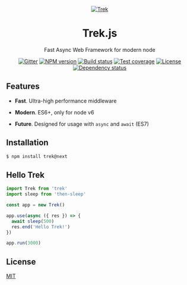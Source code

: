 <div align="center">

<p><a href="https://camo.githubusercontent.com/16aa0232aa5d0e57a0632d37d11a1ba7c814f364/687474703a2f2f7472656b6a732e636f6d2f696d616765732f7472656b2d6c6f676f2e737667" target="_blank"><img src="https://camo.githubusercontent.com/16aa0232aa5d0e57a0632d37d11a1ba7c814f364/687474703a2f2f7472656b6a732e636f6d2f696d616765732f7472656b2d6c6f676f2e737667" alt="Trek" data-canonical-src="http://trekjs.com/images/trek-logo.svg" style="max-width:100%"></a></p>

<h1><a id="user-content-trek" class="anchor" href="#trek" aria-hidden="true"><span class="octicon octicon-link"></span></a>Trek.js</h1>

<p>Fast Async Web Framework for modern node</p>

<p>
  <a href="https://gitter.im/trekjs/trek?utm_source=badge&amp;utm_medium=badge&amp;utm_campaign=pr-badge&amp;utm_content=badge"><img src="https://camo.githubusercontent.com/da2edb525cde1455a622c58c0effc3a90b9a181c/68747470733a2f2f6261646765732e6769747465722e696d2f4a6f696e253230436861742e737667" alt="Gitter" data-canonical-src="https://badges.gitter.im/Join%20Chat.svg" style="max-width:100%;"></a>
  <a href="https://npmjs.org/package/trek"><img src="https://camo.githubusercontent.com/14ce7cf440a1feef0103fee4a9e5d063a20cc99a/68747470733a2f2f696d672e736869656c64732e696f2f6e706d2f762f7472656b2e7376673f7374796c653d666c61742d737175617265" alt="NPM version" data-canonical-src="https://img.shields.io/npm/v/trek.svg?style=flat-square" style="max-width:100%;"></a>
  <a href="https://travis-ci.org/trekjs/trek"><img src="https://camo.githubusercontent.com/f61c1ca95f810bf55a83978ddd74a2158f0c438a/68747470733a2f2f696d672e736869656c64732e696f2f7472617669732f7472656b6a732f7472656b2e7376673f7374796c653d666c61742d737175617265" alt="Build status" data-canonical-src="https://img.shields.io/travis/trekjs/trek.svg?style=flat-square" style="max-width:100%;"></a>
  <a href="https://coveralls.io/r/trekjs/trek?branch=master"><img src="https://camo.githubusercontent.com/0817c4a8a7a1e02139e0cda9c49ed4c45ce7a326/68747470733a2f2f696d672e736869656c64732e696f2f636f766572616c6c732f7472656b6a732f7472656b2e7376673f7374796c653d666c61742d737175617265" alt="Test coverage" data-canonical-src="https://img.shields.io/coveralls/trekjs/trek.svg?style=flat-square" style="max-width:100%;"></a>
  <a href="/trekjs/trek/blob/5bf473d8a4a9558ef88678a0349dcdad401cd9b9/LICENSE"><img src="https://camo.githubusercontent.com/95e854794a291423fe200ec681d09ed63f9fadd1/68747470733a2f2f696d672e736869656c64732e696f2f62616467652f6c6963656e73652d4d49542d677265656e2e7376673f7374796c653d666c61742d737175617265" alt="License" data-canonical-src="https://img.shields.io/badge/license-MIT-green.svg?style=flat-square" style="max-width:100%;"></a>
  <a href="https://david-dm.org/trekjs/trek"><img src="https://camo.githubusercontent.com/a50e51ff8e061782eee07450c1ed92b2278baf47/68747470733a2f2f696d672e736869656c64732e696f2f64617669642f7472656b6a732f7472656b2e7376673f7374796c653d666c61742d737175617265" alt="Dependency status" data-canonical-src="https://img.shields.io/david/trekjs/trek.svg?style=flat-square" style="max-width:100%;"></a>
</p>

</div>


## Features

* **Fast**. Ultra-high performance middleware

* **Modern**. ES6+, only for node v6

* **Future**. Designed for usage with `async` and `await` (ES7)


## Installation

```sh
$ npm install trek@next
```

## Hello Trek

```js
import Trek from 'trek'
import sleep from 'then-sleep'

const app = new Trek()

app.use(async ({ res }) => {
  await sleep(500)
  res.end('Hello Trek!')
})

app.run(3000)
```


## License

  [MIT](LICENSE)


[trek]: https://trekjs.com/

[gitter-img]: https://badges.gitter.im/Join%20Chat.svg
[gitter-url]:https://gitter.im/trekjs/trek?utm_source=badge&utm_medium=badge&utm_campaign=pr-badge&utm_content=badge
[npm-img]: https://img.shields.io/npm/v/trek.svg
[npm-url]: https://npmjs.org/package/trek
[travis-img]: https://img.shields.io/travis/trekjs/trek.svg
[travis-url]: https://travis-ci.org/trekjs/trek
[coveralls-img]: https://img.shields.io/coveralls/trekjs/trek.svg
[coveralls-url]: https://coveralls.io/r/trekjs/trek?branch=master
[license-img]: https://img.shields.io/badge/license-MIT-green.svg
[license-url]: LICENSE
[david-img]: https://img.shields.io/david/trekjs/trek.svg
[david-url]: https://david-dm.org/trekjs/trek
